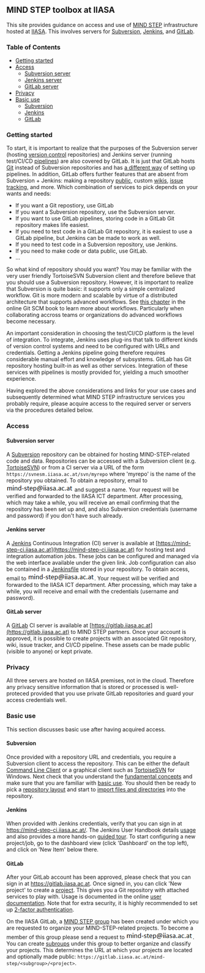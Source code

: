 ## MIND STEP toolbox at IIASA

This site provides guidance on access and use of [MIND STEP](https://mind-step.eu/) infrastructure hosted at [IIASA](https://iiasa.ac.at/). This involves servers for [Subversion](https://subversion.apache.org/), [Jenkins](https://www.jenkins.io/), and [GitLab](https://en.wikipedia.org/wiki/GitLab).

### Table of Contents

* [Getting started](#getting-started)
* [Access](#access)
  + [Subversion server](#subversion-server)
  + [Jenkins server](#jenkins-server)
  + [GitLab server](#gitlab-server)
* [Privacy](#privacy)
* [Basic use](#basic-use)
  + [Subversion](#subversion)
  + [Jenkins](#jenkins)
  + [GitLab](#gitlab)

### Getting started

To start, it is important to realize that the purposes of the Subversion server (hosting [version control](https://en.wikipedia.org/wiki/Version_control) repositories) and Jenkins server (running test/CI/CD [pipelines](https://www.jenkins.io/solutions/pipeline/)) are also covered by GitLab. It is just that GitLab hosts [Git](https://git-scm.com/) instead of Subversion repositories and has [a different way](https://docs.gitlab.com/ee/ci/quick_start/) of setting up pipelines. In addition, GitLab offers further features that are absent from Subversion + Jenkins: making a repository [public](https://docs.gitlab.com/ee/public_access/public_access.html), custom [wikis](https://docs.gitlab.com/ee/user/project/wiki), [issue tracking](https://docs.gitlab.com/ee/user/project/issues/), and more. Which combination of services to pick depends on your wants and needs:

- If you want a Git repostiory, use GitLab
- If you want a Subversion repository, use the Subversion server.
- If you want to use GitLab pipelines, storing code in a GitLab Git repository makes life easiest.
- If you need to test code in a GitLab Git repository, it is easiest to use a GitLab pipeline, but Jenkins can be made to work as well.
- If you need to test code in a Subversion repository, use Jenkins.
- If you need to make code or data public, use GitLab.
- ...

So what kind of repository should you want? You may be familiar with the very user friendly TortoiseSVN Subversion client and therefore believe that you should use a Subversion repository. However, it is important to realize that Subversion is quite basic: it supports only a simple centralized workflow. Git is more modern and scalable by virtue of a distributed architecture that supports advanced workflows. See [this chapter](https://git-scm.com/book/en/v2/Distributed-Git-Distributed-Workflows) in the online Git SCM book to learn more about workflows. Particularly when collaborating accross teams or organizations do advanced workflows become necessary.

An important consideration in choosing the test/CI/CD platform is the level of integration. To integrate, Jenkins uses plug-ins that talk to different kinds of version control systems and need to be configured with URLs and credentials. Getting a Jenkins pipeline going therefore requires considerable manual effort and knowledge of subsystems. GitLab has Git repository hosting built-in as well as other services. Integration of these services with pipelines is mostly provided for, yielding a much smoother experience.

Having explored the above considerations and links for your use cases and subsequently determined what MIND STEP infrastructure services you probably require, please acquire access to the required server or servers via the procedures detailed below.

### Access

#### Subversion server

A [Subversion](https://subversion.apache.org/) repository can be obtained for hosting MIND-STEP-related code and data. Repositories can be accessed with a Subversion client (e.g. [TortoiseSVN](https://tortoisesvn.net/)) or from a CI server via a URL of the form `https://svnesm.iiasa.ac.at/svn/myrepo` where 'myrepo' is the name of the repository you obtained. To obtain a repository, email to ![](images/email.png) and suggest a name. Your request will be verified and forwarded to the IIASA ICT department. After processing, which may take a while, you will receive an email confirming that the repository has been set up and, and also Subversion credentials (username and password) if you don't have such already.

#### Jenkins server

A [Jenkins](https://www.jenkins.io/) Continuous Integration (CI) server is available at [https://mind-step-ci.iiasa.ac.at](https://mind-step-ci.iiasa.ac.at) for hosting test and integration automation jobs. These jobs can be configured and managed via the web interface available under the given link. Job configuration can also be contained in a [Jenkinsfile](https://www.jenkins.io/doc/book/pipeline/jenkinsfile/) stored in your repository. To obtain access, email to ![](images/email.png). Your request will be verified and forwarded to the IIASA ICT department. After processing, which may take a while, you will receive and email with the credentials (username and password).

#### GitLab server

A [GitLab](https://en.wikipedia.org/wiki/GitLab) CI server is available at [https://gitlab.iiasa.ac.at](https://gitlab.iiasa.ac.at) to MIND STEP partners. Once your account is approved, it is possible to create projects with an associated Git repository, wiki, issue tracker, and CI/CD pipeline. These assets can be made public (visible to anyone) or kept private. 

### Privacy

All three servers are hosted on IIASA premises, not in the cloud. Therefore any privacy sensitive information that is stored or processed is well-proteced provided that you use private GitLab repositories and guard your access credentials well.

### Basic use

This section discusses basic use after having acquired access.

#### Subversion

Once provided with a repository URL and credentials, you require a Subversion client to access the repository. This can be either the default [Command Line Client](http://svnbook.red-bean.com/en/1.7/svn-book.html#svn.ref.svn) or a graphical client such as [TortoiseSVN](https://tortoisesvn.net/) for Windows. Next check that you understand the [fundamental concepts](http://svnbook.red-bean.com/en/1.7/svn-book.html#svn.basic) and make sure that you are familiar with [basic use](http://svnbook.red-bean.com/en/1.7/svn-book.html#svn.tour). You should then be ready to pick a [repository layout](http://svnbook.red-bean.com/en/1.7/svn-book.html#svn.tour.importing.layout) and start to [import files and directories](http://svnbook.red-bean.com/en/1.7/svn-book.html#svn.tour.importing.import) into the repository.

#### Jenkins

When provided with Jenkins credentials, verify that you can sign in at https://mind-step-ci.iiasa.ac.at/. The Jenkins User Handbook details [usage](https://www.jenkins.io/doc/book/using/) and also provides a more hands-on [guided tour](https://www.jenkins.io/doc/pipeline/tour/hello-world/). To start configuring a new project/job, go to the dashboard view (click 'Dashboard' on the top left), and click on 'New Item' below there.

#### GitLab

After your GitLab account has been approved, please check that you can sign in at https://gitlab.iiasa.ac.at. Once signed in, you can click 'New project' to create a [project](https://docs.gitlab.com/ee/user/project/). This gives you a Git repository with attached services to play with. Usage is documented in the online [user documentation](https://docs.gitlab.com/ee/user/index.html). Note that for extra security, it is highly recommended to set up [2-factor authentication](https://docs.gitlab.com/ee/user/profile/account/two_factor_authentication.html#enabling-2fa).

On the IIASA GitLab, a [MIND STEP group](https://gitlab.iiasa.ac.at/mind-step) has been created under which you are requested to organize your MIND-STEP-related projects. To become a member of this group please send a request to ![](images/email.png). You can create [subroups](https://docs.gitlab.com/ee/user/group/subgroups/) under this group to better organize and classify your projects. This determines the URL at which your projects are located and optionally made public: `https://gitlab.iiasa.ac.at/mind-step/<subgroup>/<project>`.
